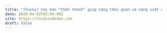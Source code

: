 ```yaml
---
title: "[Funny] Cái bàn “thần thánh” giúp tăng thời gian và năng suất code của developer vào ngày cuối tuần"
date: 2019-04-02T02:04:09Z
site: https://toidicodedao.com
draft: false
---
```

